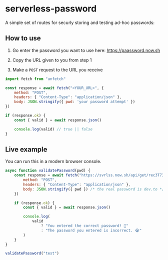 # serverless-password

A simple set of routes for securly storing and testing ad-hoc passwords:

## How to use

1. Go enter the password you want to use here: https://paassword.now.sh

2. Copy the URL given to you from step 1

3. Make a `POST` request to the URL you receive

```JavaScript
import fetch from "unfetch"

const response = await fetch("<YOUR_URL>", {
    method: "POST",
    headers: { "Content-Type": "application/json" },
    body: JSON.stringify({ pwd: 'your password attempt' })
})

if (response.ok) {
    const { valid } = await response.json()

    console.log(valid) // true || false
}
```

## Live example

You can run this in a modern browser console.

```JavaScript
async function validatePassword(pwd) {
    const response = await fetch("https://svrlss.now.sh/api/get/rec3T73O3WNZk3IZj", {
        method: "POST",
        headers: { "Content-Type": "application/json" },
        body: JSON.stringify({ pwd }) /* the real password is dev.to */
    })

    if (response.ok) {
        const { valid } = await response.json()

        console.log(
            valid
                ? "You entered the correct password! 👏"
                : "The password you entered is incorrect. 😭"
        )
    }
}

validatePassword("test")
```
